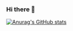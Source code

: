 ### Hi there 👋

[![Anurag's GitHub stats](https://github-readme-stats.vercel.app/api?username=dev-jiwon)](https://github.com/anuraghazra/github-readme-stats)
<!--
**dev-jiwon/dev-jiwon** is a ✨ _special_ ✨ repository because its `README.md` (this file) appears on your GitHub profile.

Here are some ideas to get you started:

- 🔭 I’m currently working on ...
- 🌱 I’m currently learning ...
- 👯 I’m looking to collaborate on ...
- 🤔 I’m looking for help with ...
- 💬 Ask me about ...
- 📫 How to reach me: ...
- 😄 Pronouns: ...
- ⚡ Fun fact: ...
-->

